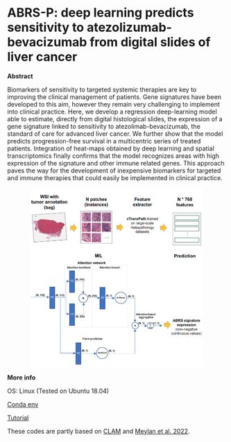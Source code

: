 # ABRS-P: deep learning predicts sensitivity to atezolizumab-bevacizumab from digital slides of liver cancer

**Abstract**

Biomarkers of sensitivity to targeted systemic therapies are key to improving the clinical management of patients. Gene signatures have been developed to this aim, however they remain very challenging to implement into clinical practice. Here, we develop a regression deep-learning model able to estimate, directly from digital histological slides, the expression of a gene signature linked to sensitivity to atezolimab-bevacizumab, the standard of care for advanced liver cancer. We further show that the model predicts progression-free survival in a multicentric series of treated patients. Integration of heat-maps obtained by deep learning and spatial transcriptomics finally confirms that the model recognizes areas with high expression of the signature and other immune related genes. This approach paves the way for the development of inexpensive biomarkers for targeted and immune therapies that could easily be implemented in clinical practice. 

<p align="center">
  <img src="docs/workflow.png" width="400px" align="below" />
</p>

**More info**

OS: Linux (Tested on Ubuntu 18.04) 

[Conda env](docs/ABRS-P.yml)

[Tutorial](docs/tutorial.md)


These codes are partly based on [CLAM](https://github.com/mahmoodlab/CLAM) and [Meylan et al. 2022](https://github.com/maximemeylan/Meylan_et_al_2022).
